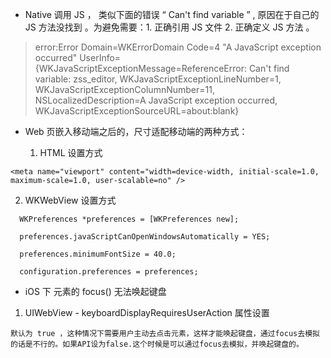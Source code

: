 
*  Native 调用 JS ， 类似下面的错误 “ Can't find variable ” , 原因在于自己的 JS 方法没找到 。为避免需要：1. 正确引用 JS 文件  2. 正确定义 JS 方法 。

> error:Error Domain=WKErrorDomain Code=4 "A JavaScript exception occurred" UserInfo={WKJavaScriptExceptionMessage=ReferenceError: Can't find variable: zss_editor, WKJavaScriptExceptionLineNumber=1, WKJavaScriptExceptionColumnNumber=11, NSLocalizedDescription=A JavaScript exception occurred, WKJavaScriptExceptionSourceURL=about:blank}


* Web 页嵌入移动端之后的，尺寸适配移动端的两种方式：

  1. HTML 设置方式

```
<meta name="viewport" content="width=device-width, initial-scale=1.0, maximum-scale=1.0, user-scalable=no" />
```

  2. WKWebView 设置方式
```
  WKPreferences *preferences = [WKPreferences new];

  preferences.javaScriptCanOpenWindowsAutomatically = YES;

  preferences.minimumFontSize = 40.0;

  configuration.preferences = preferences;
```

* iOS 下 元素的 focus() 无法唤起键盘

 1. UIWebView - keyboardDisplayRequiresUserAction 属性设置
```
默认为 true ，这种情况下需要用户主动去点击元素，这样才能唤起键盘，通过focus去模拟的话是不行的。如果API设为false.这个时候是可以通过focus去模拟，并唤起键盘的。
```
